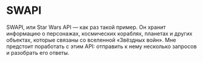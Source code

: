 # SWAPI

SWAPI, или Star Wars API — как раз такой пример. Он хранит информацию о персонажах, космических кораблях, планетах и других объектах, которые связаны со вселенной «Звёздных войн». Мне предстоит поработать с этим API: отправить к нему несколько запросов и разобрать его ответы.
